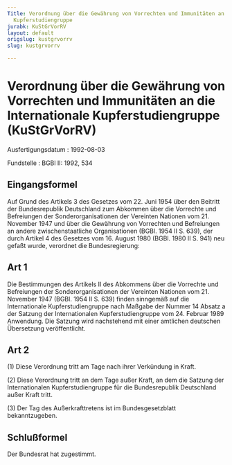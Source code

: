 ```yaml
---
Title: Verordnung über die Gewährung von Vorrechten und Immunitäten an die Internationale
  Kupferstudiengruppe
jurabk: KuStGrVorRV
layout: default
origslug: kustgrvorrv
slug: kustgrvorrv

---
```


# Verordnung über die Gewährung von Vorrechten und Immunitäten an die Internationale Kupferstudiengruppe (KuStGrVorRV)

Ausfertigungsdatum
:   1992-08-03

Fundstelle
:   BGBl II: 1992, 534

## Eingangsformel

Auf Grund des Artikels 3 des Gesetzes vom 22. Juni 1954 über den
Beitritt der Bundesrepublik Deutschland zum Abkommen über die
Vorrechte und Befreiungen der Sonderorganisationen der Vereinten
Nationen vom 21. November 1947 und über die Gewährung von Vorrechten
und Befreiungen an andere zwischenstaatliche Organisationen (BGBl.
1954 II S. 639), der durch Artikel 4 des Gesetzes vom 16. August 1980
(BGBl. 1980 II S. 941) neu gefaßt wurde, verordnet die
Bundesregierung:

## Art 1

Die Bestimmungen des Artikels II des Abkommens über die Vorrechte und
Befreiungen der Sonderorganisationen der Vereinten Nationen vom 21.
November 1947 (BGBl. 1954 II S. 639) finden sinngemäß auf die
Internationale Kupferstudiengruppe nach Maßgabe der Nummer 14 Absatz a
der Satzung der Internationalen Kupferstudiengruppe vom 24. Februar
1989 Anwendung. Die Satzung wird nachstehend mit einer amtlichen
deutschen Übersetzung veröffentlicht.

## Art 2

(1) Diese Verordnung tritt am Tage nach ihrer Verkündung in Kraft.

(2) Diese Verordnung tritt an dem Tage außer Kraft, an dem die Satzung
der Internationalen Kupferstudiengruppe für die Bundesrepublik
Deutschland außer Kraft tritt.

(3) Der Tag des Außerkrafttretens ist im Bundesgesetzblatt
bekanntzugeben.

## Schlußformel

Der Bundesrat hat zugestimmt.

